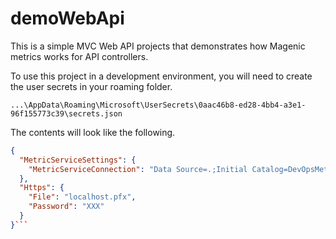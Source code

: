 # demoWebApi
This is a simple MVC Web API projects that demonstrates how Magenic metrics works for API controllers.

To use this project in a development environment, you will need to create the user secrets in your roaming folder.
```
...\AppData\Roaming\Microsoft\UserSecrets\0aac46b8-ed28-4bb4-a3e1-96f155773c39\secrets.json
```

The contents will look like the following.

```json
{
  "MetricServiceSettings": {
    "MetricServiceConnection": "Data Source=.;Initial Catalog=DevOpsMetrics;Integrated Security=True;MultipleActiveResultSets=True;TrustServerCertificate=True"
  },
  "Https": {
    "File": "localhost.pfx",
    "Password": "XXX"
  }
}```
